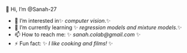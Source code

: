 👋 Hi, I’m @Sanah-27
- 👀 I’m interested in✨ _computer vision_.✨
- 🌱 I’m currently learning ✨ _regression models and mixture models_.✨
- 📫 How to reach me: ✨ _sanah.colab@gmail.com_ ✨
- ⚡ Fun fact: ✨ _I like cooking and films!_ ✨
